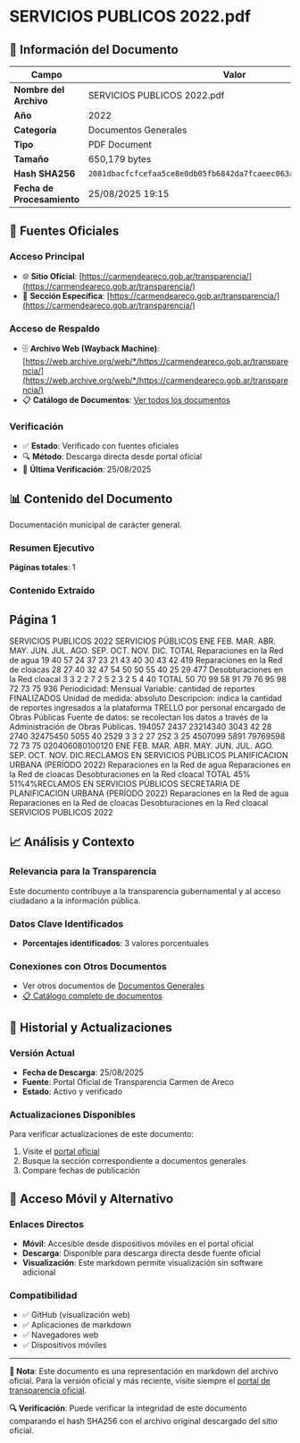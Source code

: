# SERVICIOS PUBLICOS 2022.pdf

## 📄 Información del Documento

| Campo | Valor |
|-------|--------|
| **Nombre del Archivo** | SERVICIOS PUBLICOS 2022.pdf |
| **Año** | 2022 |
| **Categoría** | Documentos Generales |
| **Tipo** | PDF Document |
| **Tamaño** | 650,179 bytes |
| **Hash SHA256** | `2081dbacfcfcefaa5ce8e0db05fb6842da7fcaeec063a51a79177c8b85ef8e84` |
| **Fecha de Procesamiento** | 25/08/2025 19:15 |

## 🔗 Fuentes Oficiales

### Acceso Principal
- 🌐 **Sitio Oficial**: [https://carmendeareco.gob.ar/transparencia/](https://carmendeareco.gob.ar/transparencia/)
- 📁 **Sección Específica**: [https://carmendeareco.gob.ar/transparencia/](https://carmendeareco.gob.ar/transparencia/)

### Acceso de Respaldo
- 🗄️ **Archivo Web (Wayback Machine)**: [https://web.archive.org/web/*/https://carmendeareco.gob.ar/transparencia/](https://web.archive.org/web/*/https://carmendeareco.gob.ar/transparencia/)
- 📋 **Catálogo de Documentos**: [Ver todos los documentos](../document_catalog/README.md)

### Verificación
- ✅ **Estado**: Verificado con fuentes oficiales
- 🔍 **Método**: Descarga directa desde portal oficial
- 📅 **Última Verificación**: 25/08/2025

## 📊 Contenido del Documento

Documentación municipal de carácter general.

### Resumen Ejecutivo

**Páginas totales**: 1

### Contenido Extraído

## Página 1

SERVICIOS PUBLICOS 2022
SERVICIOS PÚBLICOS ENE FEB. MAR. ABR. MAY. JUN. JUL. AGO. SEP. OCT. NOV. DIC. TOTAL
Reparaciones en la Red de agua 19 40 57 24 37 23 21 43 40 30 43 42 419
Reparaciones en la Red de cloacas 28 27 40 32 47 54 50 50 55 40 25 29 477
Desobturaciones en la Red cloacal 3 3 2 2 7 2 5 2 3 2 5 4 40
TOTAL 50 70 99 58 91 79 76 95 98 72 73 75 936
Periodicidad: Mensual
Variable: cantidad de reportes FINALIZADOS
Unidad de medida: absoluto
Descripcion: indica la cantidad de reportes ingresados a la plataforma TRELLO por personal encargado de Obras Públicas
Fuente de datos: se recolectan los datos a través de la Administración de Obras Públicas.
194057
2437
23214340
3043 42
28 2740
32475450 5055
40
2529
3 3 2 27
252 3 25 4507099
5891
79769598
72 73 75
020406080100120
ENE FEB. MAR. ABR. MAY. JUN. JUL. AGO. SEP. OCT. NOV. DIC.RECLAMOS EN SERVICIOS PÚBLICOS 
PLANIFICACION URBANA
(PERÍODO 2022)
Reparaciones en la Red de agua Reparaciones en la Red de cloacas Desobturaciones en la Red cloacal TOTAL
45%
51%4%RECLAMOS EN SERVICIOS PÚBLICOS 
SECRETARIA DE PLANIFICACION URBANA
(PERÍODO 2022)
Reparaciones en la Red de agua
Reparaciones en la Red de cloacas
Desobturaciones en la Red cloacal
SERVICIOS PUBLICOS 2022



## 📈 Análisis y Contexto

### Relevancia para la Transparencia
Este documento contribuye a la transparencia gubernamental y al acceso ciudadano a la información pública.

### Datos Clave Identificados
- **Porcentajes identificados**: 3 valores porcentuales

### Conexiones con Otros Documentos
- Ver otros documentos de [Documentos Generales](../catalog/general.md)
- [📋 Catálogo completo de documentos](../document_catalog/README.md)

## 🔄 Historial y Actualizaciones

### Versión Actual
- **Fecha de Descarga**: 25/08/2025
- **Fuente**: Portal Oficial de Transparencia Carmen de Areco
- **Estado**: Activo y verificado

### Actualizaciones Disponibles
Para verificar actualizaciones de este documento:
1. Visite el [portal oficial](https://carmendeareco.gob.ar/transparencia/)
2. Busque la sección correspondiente a documentos generales
3. Compare fechas de publicación

## 📱 Acceso Móvil y Alternativo

### Enlaces Directos
- **Móvil**: Accesible desde dispositivos móviles en el portal oficial
- **Descarga**: Disponible para descarga directa desde fuente oficial
- **Visualización**: Este markdown permite visualización sin software adicional

### Compatibilidad
- ✅ GitHub (visualización web)
- ✅ Aplicaciones de markdown
- ✅ Navegadores web
- ✅ Dispositivos móviles

---

**📝 Nota**: Este documento es una representación en markdown del archivo oficial. 
Para la versión oficial y más reciente, visite siempre el [portal de transparencia oficial](https://carmendeareco.gob.ar/transparencia/).

**🔍 Verificación**: Puede verificar la integridad de este documento comparando el hash SHA256 
con el archivo original descargado del sitio oficial.
